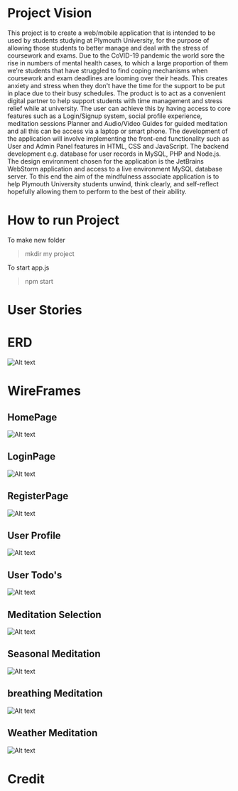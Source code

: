 # Project Vision

This project is to create a web/mobile application that is intended to be used by students 
studying at Plymouth University, for the purpose of allowing those students to better
manage and deal with the stress of coursework and exams.
Due to the CoVID-19 pandemic the world sore the rise in numbers of mental health cases, to 
which a large proportion of them we’re students that have struggled to find coping 
mechanisms when coursework and exam deadlines are looming over their heads. This 
creates anxiety and stress when they don't have the time for the support to be put in place 
due to their busy schedules.
The product is to act as a convenient digital partner to help support students with time 
management and stress relief while at university. The user can achieve this by having access 
to core features such as a Login/Signup system, social profile experience, meditation 
sessions Planner and Audio/Video Guides for guided meditation and all this can be access 
via a laptop or smart phone. 
The development of the application will involve implementing the front-end functionality 
such as User and Admin Panel features in HTML, CSS and JavaScript. The backend 
development e.g. database for user records in MySQL, PHP and Node.js.
The design environment chosen for the application is the JetBrains WebStorm application
and access to a live environment MySQL database server.
To this end the aim of the mindfulness associate application is to help Plymouth University
students unwind, think clearly, and self-reflect hopefully allowing them to perform to the 
best of their ability. 

# How to run Project
To make new folder 
> mkdir my project 


To start app.js 
> npm start

# User Stories 

# ERD
![Alt text](/public/repoImages/COMP3000_ERD.drawio.png)

# WireFrames

## HomePage
![Alt text](/public/repoImages/HomePage.drawio.png)
## LoginPage
![Alt text](/public/repoImages/Loginpage.drawio.png)
## RegisterPage
![Alt text](/public/repoImages/RegisterPage.drawio.png)
## User Profile
![Alt text](/public/repoImages/ProfilePage.drawio.png)
## User Todo's
![Alt text](/public/repoImages/TodoPage.drawio.png)
## Meditation Selection
![Alt text](/public/repoImages/meditationSelection.drawio.png)
## Seasonal Meditation
![Alt text](/public/repoImages/seasonalMeditation.drawio.png)
## breathing Meditation
![Alt text](/public/repoImages/breathingmeditation.drawio.png)
## Weather Meditation
![Alt text](/public/repoImages/weatherMeditation.drawio.png)


# Credit
